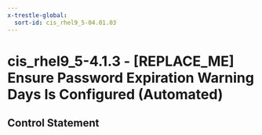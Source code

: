```yaml
---
x-trestle-global:
  sort-id: cis_rhel9_5-04.01.03
---
```


# cis_rhel9_5-4.1.3 - \[REPLACE_ME\] Ensure Password Expiration Warning Days Is Configured (Automated)

## Control Statement

